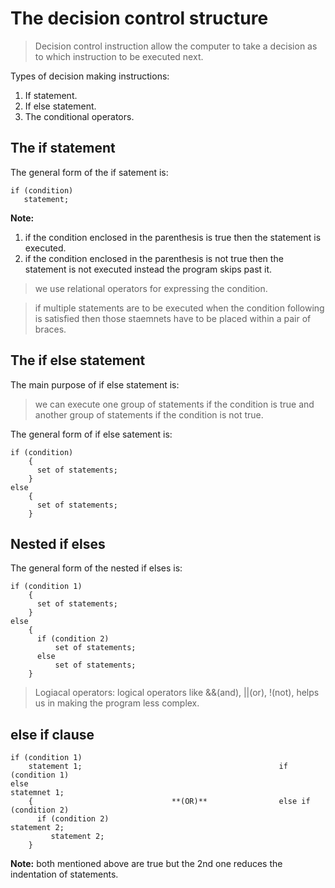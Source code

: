 # The decision control structure


> Decision control instruction allow the computer to take a decision as to which instruction to be executed next.

Types of decision making instructions:

1. If statement.
2. If else statement.
3. The conditional operators.


## The if statement


The general form of the if satement is:
```
if (condition)
   statement;
```
**Note:**
1. if the condition enclosed in the parenthesis is true then the statement is executed.
2. if the condition enclosed in the parenthesis is not true then the statement is not executed instead the program skips past it.

> we use relational operators for expressing the condition.

> if multiple statements are to be executed when the condition following is satisfied then those staemnets have to be placed within a pair of braces.


## The if else statement


The main purpose of if else statement is:

> we can execute one group of statements if the condition is true and another group of statements if the condition is not true.

The general form of if else satement is:
```
if (condition)
    {
      set of statements;
    }
else
    {
      set of statements;
    }
```    

## Nested if elses


The general form of the nested if elses is:
```
if (condition 1)
    {
      set of statements;
    }
else
    {
      if (condition 2)
          set of statements;
      else
          set of statements;
    }
 ```   

> Logiacal operators: logical operators like &&(and), ||(or), !(not), helps us in making the program less complex.

## else if clause


```
if (condition 1)                                        
    statement 1;                                            if (condition 1)                    
else                                                               statemnet 1;                                          
    {                               **(OR)**                else if (condition 2)    
      if (condition 2)                                             statement 2;
         statement 2;
    }
```    
**Note:**
both mentioned above are true but the 2nd one reduces the indentation of statements.

